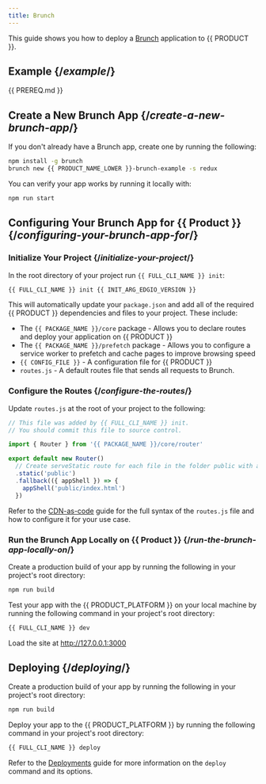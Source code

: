```yaml
---
title: Brunch
---
```


This guide shows you how to deploy a [Brunch](https://brunch.io/) application to {{ PRODUCT }}.

## Example {/*example*/}

<ExampleButtons
  title="Brunch"
  siteUrl="https://edgio-community-examples-brunch-live.layer0-limelight.link/"
  repoUrl="https://github.com/edgio-docs/edgio-brunch-example" 
  deployFromRepo />

{{ PREREQ.md }}

## Create a New Brunch App {/*create-a-new-brunch-app*/}

If you don't already have a Brunch app, create one by running the following:

```bash
npm install -g brunch
brunch new {{ PRODUCT_NAME_LOWER }}-brunch-example -s redux
```

You can verify your app works by running it locally with:

```bash
npm run start
```

## Configuring Your Brunch App for {{ Product }} {/*configuring-your-brunch-app-for*/}

### Initialize Your Project {/*initialize-your-project*/}

In the root directory of your project run `{{ FULL_CLI_NAME }} init`:

```bash
{{ FULL_CLI_NAME }} init {{ INIT_ARG_EDGIO_VERSION }}
```

This will automatically update your `package.json` and add all of the required {{ PRODUCT }} dependencies and files to your project. These include:

- The `{{ PACKAGE_NAME }}/core` package - Allows you to declare routes and deploy your application on {{ PRODUCT }}
- The `{{ PACKAGE_NAME }}/prefetch` package - Allows you to configure a service worker to prefetch and cache pages to improve browsing speed
- `{{ CONFIG_FILE }}` - A configuration file for {{ PRODUCT }}
- `routes.js` - A default routes file that sends all requests to Brunch.

### Configure the Routes {/*configure-the-routes*/}

Update `routes.js` at the root of your project to the following:

```js
// This file was added by {{ FULL_CLI_NAME }} init.
// You should commit this file to source control.

import { Router } from '{{ PACKAGE_NAME }}/core/router'

export default new Router()
  // Create serveStatic route for each file in the folder public with a cache-control header of 's-maxage=315360000'
  .static('public')
  .fallback(({ appShell }) => {
    appShell('public/index.html')
  })
```

Refer to the [CDN-as-code](/guides/performance/cdn_as_code) guide for the full syntax of the `routes.js` file and how to configure it for your use case.

### Run the Brunch App Locally on {{ Product }} {/*run-the-brunch-app-locally-on*/}

Create a production build of your app by running the following in your project's root directory:

```bash
npm run build
```

Test your app with the {{ PRODUCT_PLATFORM }} on your local machine by running the following command in your project's root directory:

```bash
{{ FULL_CLI_NAME }} dev
```

Load the site at http://127.0.0.1:3000

## Deploying {/*deploying*/}

Create a production build of your app by running the following in your project's root directory:

```bash
npm run build
```

Deploy your app to the {{ PRODUCT_PLATFORM }} by running the following command in your project's root directory:

```bash
{{ FULL_CLI_NAME }} deploy
```

Refer to the [Deployments](/guides/basics/deployments) guide for more information on the `deploy` command and its options.
